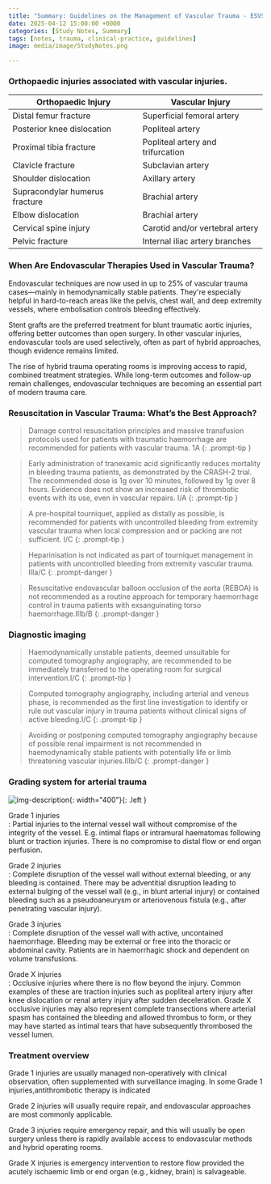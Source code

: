 ```yaml
---
title: "Summary: Guidelines on the Management of Vascular Trauma - ESVS 2025"
date: 2025-04-12 15:00:00 +0000
categories: [Study Notes, Summary]
tags: [notes, trauma, clinical-practice, guidelines]
image: media/image/StudyNotes.png

---
```

### Orthopaedic injuries associated with vascular injuries.

| Orthopaedic Injury               | Vascular Injury                      |
|----------------------------------|--------------------------------------|
| Distal femur fracture            | Superficial femoral artery           |
| Posterior knee dislocation       | Popliteal artery                     |
| Proximal tibia fracture          | Popliteal artery and trifurcation    |
| Clavicle fracture                | Subclavian artery                    |
| Shoulder dislocation             | Axillary artery                      |
| Supracondylar humerus fracture   | Brachial artery                      |
| Elbow dislocation                | Brachial artery                      |
| Cervical spine injury            | Carotid and/or vertebral artery      |
| Pelvic fracture                  | Internal iliac artery branches       |

### When Are Endovascular Therapies Used in Vascular Trauma?

Endovascular techniques are now used in up to 25% of vascular trauma cases—mainly in hemodynamically stable patients. They're especially helpful in hard-to-reach areas like the pelvis, chest wall, and deep extremity vessels, where embolisation controls bleeding effectively.

Stent grafts are the preferred treatment for blunt traumatic aortic injuries, offering better outcomes than open surgery. In other vascular injuries, endovascular tools are used selectively, often as part of hybrid approaches, though evidence remains limited.

The rise of hybrid trauma operating rooms is improving access to rapid, combined treatment strategies. While long-term outcomes and follow-up remain challenges, endovascular techniques are becoming an essential part of modern trauma care.

### Resuscitation in Vascular Trauma: What’s the Best Approach?

> Damage control resuscitation principles and massive transfusion protocols used for patients with traumatic haemorrhage are recommended for patients with vascular trauma. 1A
{: .prompt-tip }

> Early administration of tranexamic acid significantly reduces mortality in bleeding trauma patients, as demonstrated by the CRASH-2 trial. The recommended dose is 1g over 10 minutes, followed by 1g over 8 hours. Evidence does not show an increased risk of thrombotic events with its use, even in vascular repairs. I/A
{: .prompt-tip }

> A pre-hospital tourniquet, applied as distally as possible, is recommended for patients with uncontrolled bleeding from extremity vascular trauma when local compression and or packing are not sufficient. I/C
{: .prompt-tip }

> Heparinisation is not indicated as part of tourniquet management in patients with uncontrolled bleeding from extremity vascular trauma. IIIa/C
{: .prompt-danger }

> Resuscitative endovascular balloon occlusion of the aorta (REBOA) is not recommended as a routine approach for temporary haemorrhage control in trauma patients with exsanguinating torso haemorrhage.IIIb/B
{: .prompt-danger }

### Diagnostic imaging

> Haemodynamically unstable patients, deemed unsuitable for computed tomography angiography, are recommended to be immediately transferred to the operating room for surgical intervention.I/C
{: .prompt-tip }

> Computed tomography angiography, including arterial and venous phase, is recommended as the first line investigation to identify or rule out vascular injury in trauma patients without clinical signs of active bleeding.I/C
{: .prompt-tip }

> Avoiding or postponing computed tomography angiography because of possible renal impairment is not recommended in haemodynamically stable patients with potentially life or limb threatening vascular injuries.IIIb/C
{: .prompt-danger }

### Grading system for arterial trauma
![img-description](https://www.ejves.com/cms/10.1016/j.ejvs.2024.12.018/asset/b00eddb4-d1fc-42cb-bf4d-28e6974270ad/main.assets/gr1_lrg.jpg){: width="400"}{: .left }

Grade 1 injuries  
: Partial injuries to the internal vessel wall without compromise of the integrity of the vessel. E.g. intimal flaps or intramural haematomas following blunt or traction injuries. There is no compromise to distal flow or end organ perfusion. 

Grade 2 injuries  
: Complete disruption of the vessel wall without external bleeding, or any bleeding is contained. There may be adventitial disruption leading to external bulging of the vessel wall (e.g., in blunt arterial injury) or contained bleeding such as a pseudoaneurysm or arteriovenous fistula (e.g., after penetrating vascular injury).

Grade 3 injuries  
: Complete disruption of the vessel wall with active, uncontained haemorrhage. Bleeding may be external or free into the thoracic or abdominal cavity. Patients are in haemorrhagic shock and dependent on volume transfusions.

Grade X injuries  
: Occlusive injuries where there is no flow beyond the injury. Common examples of these are traction
injuries such as popliteal artery injury after knee dislocation or renal artery injury after sudden deceleration. Grade X occlusive injuries may also represent complete transections where arterial spasm has contained the bleeding and allowed thrombus to form, or they may have started as intimal tears that have subsequently thrombosed the vessel lumen.

### Treatment overview

Grade 1 injuries are usually managed non-operatively with clinical observation, often supplemented
with surveillance imaging. In some Grade 1 injuries,antithrombotic therapy is indicated  

Grade 2 injuries will usually require repair, and endovascular approaches are most commonly applicable.  

Grade 3 injuries require emergency repair, and this will usually be open surgery unless there is rapidly available access to endovascular methods and hybrid operating rooms.  

Grade X injuries is emergency intervention to restore flow provided the acutely ischaemic limb or end organ (e.g., kidney, brain) is salvageable.